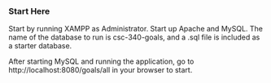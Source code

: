### Start Here

Start by running XAMPP as Administrator. Start up Apache and MySQL. The name of the database to run is csc-340-goals, and a .sql file is included as a starter database. 

After starting MySQL and running the application, go to http://localhost:8080/goals/all in your browser to start.
